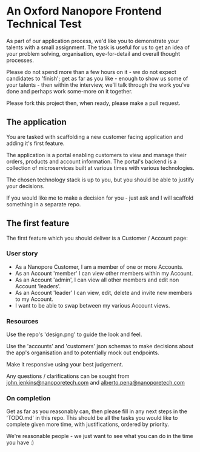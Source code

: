 # An Oxford Nanopore Frontend Technical Test

As part of our application process, we'd like you to demonstrate your talents with a small assignment. 
The task is useful for us to get an idea of your problem solving, organisation, eye-for-detail and overall thought processes. 

Please do not spend more than a few hours on it - we do not expect candidates to 'finish'; 
get as far as you like - enough to show us some of your talents - then within the interview, 
we'll talk through the work you've done and perhaps work some-more on it together. 

Please fork this project then, when ready, please make a pull request.

## The application

You are tasked with scaffolding a new customer facing application and adding it's first feature.

The application is a portal enabling customers to view and manage their orders, products and account information.
The portal's backend is a collection of microservices built at various times with various technologies.

The chosen technology stack is up to you, but you should be able to justify your decisions.

If you would like me to make a decision for you - just ask and I will scaffold something in a separate repo.

## The first feature

The first feature which you should deliver is a Customer / Account page:

### User story

- As a Nanopore Customer, I am a member of one or more Accounts.
- As an Account 'member' I can view other members within my Account.
- As an Account 'admin', I can view all other members and edit non Account 'leaders'.
- As an Account 'leader' I can view, edit, delete and invite new members to my Account.
- I want to be able to swap between my various Account views.

### Resources

Use the repo's 'design.png' to guide the look and feel.

Use the 'accounts' and 'customers' json schemas to make decisions about the app's organisation and to potentially mock out endpoints.

Make it responsive using your best judgement.

Any questions / clarifications can be sought from john.jenkins@nanoporetech.com and alberto.pena@nanoporetech.com

### On completion

Get as far as you reasonably can, then please fill in any next steps in the 'TODO.md' in this repo.
This should be all the tasks you would like to complete given more time, with justifications, ordered by priority.

We're reasonable people - we just want to see what you can do in the time you have :) 

